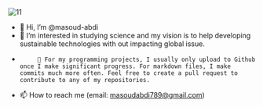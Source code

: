 ![11](https://user-images.githubusercontent.com/94195442/198852254-5217636a-b0e1-4536-a1f0-bf7b3cee1616.jpg)

-   👋 Hi, I’m @masoud-abdi
- 👀 I’m interested in studying science and my vision is to help developing sustainable technologies with out impacting global issue.
-          💞️ For my programming projects, I usually only upload to Github once I make significant progress. For markdown files, I make commits much more often. Feel free to create a pull request to contribute to any of my repositories.

- 📫 How to reach me (email: masoudabdi789@gmail.com)
<!---
masoud-abdi/masoud-abdi is a ✨ special ✨ repository because its `README.md` (this file) appears on your GitHub profile.
You can click the Preview link to take a look at your changes.
--->

